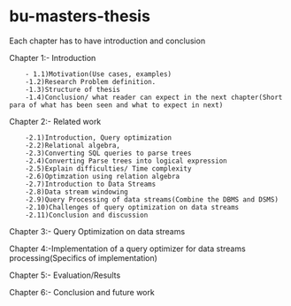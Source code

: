 # bu-masters-thesis
Each chapter has to have introduction and conclusion

Chapter 1:- Introduction
        
        - 1.1)Motivation(Use cases, examples)
        -1.2)Research Problem definition.
        -1.3)Structure of thesis
        -1.4)Conclusion/ what reader can expect in the next chapter(Short para of what has been seen and what to expect in next)
          
Chapter 2:- Related work

        -2.1)Introduction, Query optimization
        -2.2)Relational algebra,
        -2.3)Converting SQL queries to parse trees
        -2.4)Converting Parse trees into logical expression
        -2.5)Explain difficulties/ Time complexity
        -2.6)Optimzation using relation algebra
        -2.7)Introduction to Data Streams
        -2.8)Data stream windowing
        -2.9)Query Processing of data streams(Combine the DBMS and DSMS)
        -2.10)Challenges of query optimization on data streams
        -2.11)Conclusion and discussion

Chapter 3:- Query Optimization on data streams
 
Chapter 4:-Implementation of a query optimizer for data streams processing(Specifics of implementation)

Chapter 5:- Evaluation/Results

Chapter 6:- Conclusion and future work
